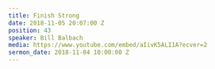 ```yaml
---
title: Finish Strong
date: 2018-11-05 20:07:00 Z
position: 43
speaker: Bill Balbach
media: https://www.youtube.com/embed/aIivK5ALI1A?ecver=2
sermon_date: 2018-11-04 10:00:00 Z
---
```


